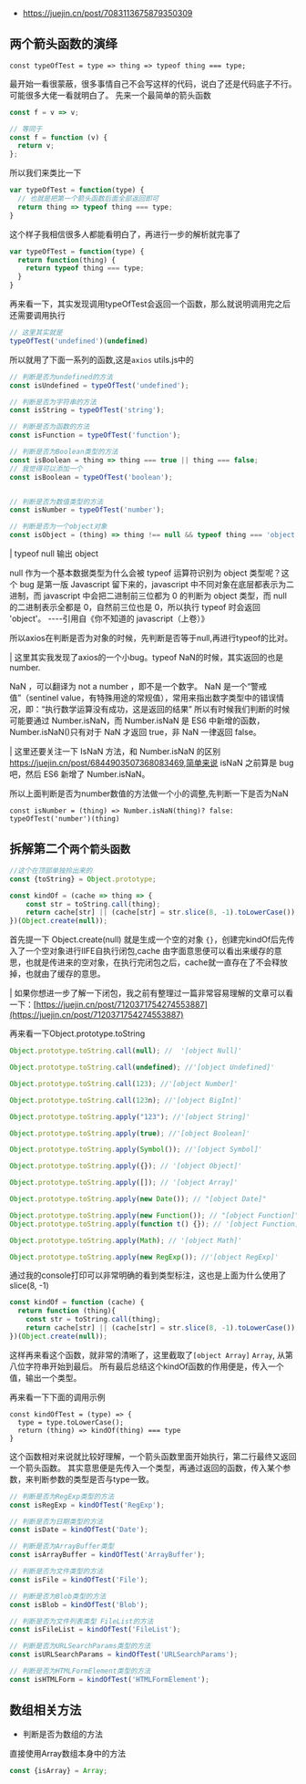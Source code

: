 - https://juejin.cn/post/7083113675879350309




## 两个箭头函数的演绎
```
const typeOfTest = type => thing => typeof thing === type;
```
最开始一看很蒙蔽，很多事情自己不会写这样的代码，说白了还是代码底子不行。可能很多大佬一看就明白了。
先来一个最简单的箭头函数
```javascript
const f = v => v;

// 等同于
const f = function (v) {
  return v;
};
```

所以我们来类比一下
```javascript
var typeOfTest = function(type) {
  // 也就是把第一个箭头函数后面全部返回即可
  return thing => typeof thing === type;
}
```

这个样子我相信很多人都能看明白了，再进行一步的解析就完事了
```javascript
var typeOfTest = function(type) {
  return function(thing) {
    return typeof thing === type;
  }
}
```

再来看一下，其实发现调用typeOfTest会返回一个函数，那么就说明调用完之后还需要调用执行
```javascript
// 这里其实就是
typeOfTest('undefined')(undefined)
```

所以就用了下面一系列的函数,这是`axios` utils.js中的
```javascript
// 判断是否为undefined的方法
const isUndefined = typeOfTest('undefined');

// 判断是否为字符串的方法
const isString = typeOfTest('string');

// 判断是否为函数的方法
const isFunction = typeOfTest('function');

// 判断是否为Boolean类型的方法
const isBoolean = thing => thing === true || thing === false;
// 我觉得可以添加一个
const isBoolean = typeOfTest('boolean');


// 判断是否为数值类型的方法
const isNumber = typeOfTest('number');

// 判断是否为一个object对象
const isObject = (thing) => thing !== null && typeof thing === 'object';
```


| typeof null 输出 object

null 作为一个基本数据类型为什么会被 typeof 运算符识别为 object 类型呢？这个 bug 是第一版 Javascript 留下来的，javascript 中不同对象在底层都表示为二进制，而 javascript 中会把二进制前三位都为 0 的判断为 object 类型，而 null 的二进制表示全都是 0，自然前三位也是 0，所以执行 typeof 时会返回 'object'。 ----引用自《你不知道的 javascript（上卷）》

所以axios在判断是否为对象的时候，先判断是否等于null,再进行typeof的比对。


| 这里其实我发现了axios的一个小bug。typeof NaN的时候，其实返回的也是number.

NaN ，可以翻译为 not a number ，即不是一个数字。 NaN 是一个“警戒值”（sentinel value，有特殊用途的常规值），常用来指出数字类型中的错误情况，即：“执行数学运算没有成功，这是返回的结果”
所以有时候我们判断的时候可能要通过 Number.isNaN，而 Number.isNaN 是 ES6 中新增的函数，Number.isNaN()只有对于 NaN 才返回 true，非 NaN 一律返回 false。

| 这里还要关注一下 IsNaN 方法，和 Number.isNaN 的区别 https://juejin.cn/post/6844903507368083469,简单来说 isNaN 之前算是 bug 吧，然后 ES6 新增了 Number.isNaN。

所以上面判断是否为number数值的方法做一个小的调整,先判断一下是否为NaN
```
const isNumber = (thing) => Number.isNaN(thing)? false: typeOfTest('number')(thing)
```

## 拆解第二个`两个箭头函数`
```javascript
//这个在顶部单独拎出来的
const {toString} = Object.prototype;

const kindOf = (cache => thing => {
    const str = toString.call(thing);
    return cache[str] || (cache[str] = str.slice(8, -1).toLowerCase());
})(Object.create(null));
```

首先提一下 Object.create(null) 就是生成一个空的对象 `{}`，创建完kindOf后先传入了一个空对象进行IIFE自执行闭包,cache 由字面意思便可以看出来缓存的意思，也就是传进来的空对象，在执行完闭包之后，cache就一直存在了不会释放掉，也就由了缓存的意思。

| 如果你想进一步了解一下闭包，我之前有整理过一篇非常容易理解的文章可以看一下：[https://juejin.cn/post/7120371754274553887](https://juejin.cn/post/7120371754274553887)

再来看一下Object.prototype.toString

```javascript
Object.prototype.toString.call(null); //  '[object Null]'

Object.prototype.toString.call(undefined); //'[object Undefined]'

Object.prototype.toString.call(123); //'[object Number]'

Object.prototype.toString.call(123n); //'[object BigInt]'

Object.prototype.toString.apply("123"); //'[object String]'

Object.prototype.toString.apply(true); //'[object Boolean]'

Object.prototype.toString.apply(Symbol()); //'[object Symbol]'

Object.prototype.toString.apply({}); // '[object Object]'

Object.prototype.toString.apply([]); // '[object Array]'

Object.prototype.toString.apply(new Date()); // "[object Date]"

Object.prototype.toString.apply(new Function()); // "[object Function]"
Object.prototype.toString.apply(function t() {}); // '[object Function]'

Object.prototype.toString.apply(Math); // '[object Math]'

Object.prototype.toString.apply(new RegExp()); //'[object RegExp]'
```
通过我的console打印可以非常明确的看到类型标注，这也是上面为什么使用了slice(8, -1)


```javascript
const kindOf = function (cache) {
  return function (thing){
    const str = toString.call(thing);
    return cache[str] || (cache[str] = str.slice(8, -1).toLowerCase());
})(Object.create(null));
```
这样再来看这个函数，就非常的清晰了，这里截取了`[object Array]` `Array`, 从第八位字符串开始到最后。
所有最后总结这个kindOf函数的作用便是，传入一个值，输出一个类型。


再来看一下下面的调用示例
```
const kindOfTest = (type) => {
  type = type.toLowerCase();
  return (thing) => kindOf(thing) === type
}
```

这个函数相对来说就比较好理解，一个箭头函数里面开始执行，第二行最终又返回一个箭头函数。
其实意思便是先传入一个类型，再通过返回的函数，传入某个参数，来判断参数的类型是否与type一致。

```javascript
// 判断是否为RegExp类型的方法
const isRegExp = kindOfTest('RegExp');

// 判断是否为日期类型的方法
const isDate = kindOfTest('Date');

// 判断是否为ArrayBuffer类型
const isArrayBuffer = kindOfTest('ArrayBuffer');

// 判断是否为文件类型的方法
const isFile = kindOfTest('File');

// 判断是否为Blob类型的方法
const isBlob = kindOfTest('Blob');

// 判断是否为文件列表类型 FileList的方法
const isFileList = kindOfTest('FileList');

// 判断是否为URLSearchParams类型的方法
const isURLSearchParams = kindOfTest('URLSearchParams');

// 判断是否为HTMLFormElement类型的方法
const isHTMLForm = kindOfTest('HTMLFormElement');

```

## 数组相关方法

- 判断是否为数组的方法

直接使用Array数组本身中的方法
```javascript
const {isArray} = Array;
```